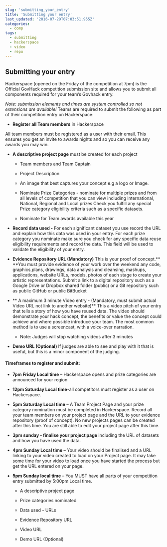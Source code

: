 ```yaml
---
slug: 'submitting_your_entry'
title: 'Submitting your entry'
last_updated: '2016-07-29T07:03:51.955Z'
categories:
  - comp
tags:
  - submitting
  - hackerspace
  - video
  - repo
---
```


## Submitting your entry

Hackerspace (opened on the Friday of the competition at 7pm) is the Official GovHack competition submission site and allows you to submit all components required for your team’s Govhack entry.

*Note: submission elements and times are system controlled so not extensions are available!* Teams are required to submit the following as part of their competition entry on Hackerspace:

* **Register** **all Team members** in Hackerspace 

All team members must be registered as a user with their email.  This ensures you get an invite to awards nights and so you can receive any awards you may win.

* **A descriptive project page** must be created for each project

    * Team members and Team Captain

    * Project Description

    * An image that best captures your concept e.g a logo or Image.

    * Nominate Prize Categories - nominate for multiple prizes and from all levels of competition  that you can view including International, National, Regional and Local prizes.Check you fulfill any special Prize category eligibility criteria such as a specific datasets.

    * Nominate for Team awards available this year

* **Record data used -** For each significant  dataset you use record  the  URL  and explain how this data was used  in your entry. For each prize category you nominate make sure you check for any specific data reuse eligibility requirements and record the data.  This field will be used to validate the eligibility of your entry.

*  **Evidence Repository URL (Mandatory)** This is your proof of concept.**  **You must provide evidence of your work over the weekend  any code, graphics,plans, drawings, data analysis and cleansing, mashups, applications, website URLs, models, photos of each  stage to create your artistic representations. Submit a link to a digital repository such as a Google Drive or Dropbox shared folder (public) or a Git repository such as public GitHub or public BitBucket

* ** A maximum 3 minute Video entry - (Mandatory, must submit actual Video URL not link to another website)** This a video pitch of your entry that tells a story of how you have reused data. The video should demonstrate your hack concept, the benefits or value the concept could achieve and where possible introduce your team. The most common method is to use a screencast, with a voice-over narration.

    * Note: Judges will stop watching videos after 3 minutes

* **Demo URL (Optional)** If judges are able to see and play with it that is useful, but this is a minor component of the judging. 

#### **Timeframes to register and submit:**

* **7pm Friday Local time** – Hackerspace opens and prize categories are announced for your region

* **12pm Saturday Local time**-all competitors must register as a user on Hackerspace.

* **5pm Saturday Local time** – A Team Project Page and your prize category nomination must be completed in Hackerspace.    Record all your team members on your project page and the URL to your evidence repository (proof of concept).  No new projects pages can be created after this time.  You are still able to edit your project page after this time.

* **3pm sunday - finalise your project page** including the URL of datasets and how you have used the data.

* **4pm Sunday Local  time** – Your video should be finalised and a URL linking to your video created to load on your Project page. It may take some time for your video to load once you have started the process but get the URL entered on your page.

* **5pm Sunday local time** –  You MUST have all parts of your competition entry submitted by 5:00pm Local time.  

    * A descriptive project page 

    * Prize categories nominated 

    * Data used   - URLs

    * Evidence Repository URL  

    * Video URL 

    * Demo URL (Optional)


